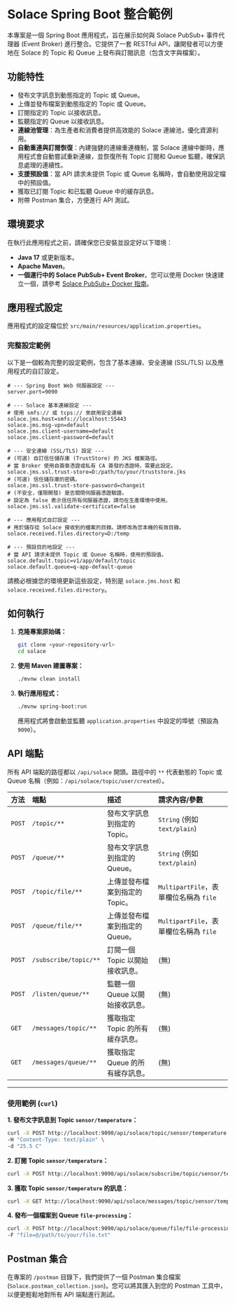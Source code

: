 # Solace Spring Boot 整合範例

本專案是一個 Spring Boot 應用程式，旨在展示如何與 Solace PubSub+ 事件代理器 (Event Broker) 進行整合。它提供了一套 RESTful API，讓開發者可以方便地在 Solace 的 Topic 和 Queue 上發布與訂閱訊息（包含文字與檔案）。

## 功能特性

- 發布文字訊息到動態指定的 Topic 或 Queue。
- 上傳並發布檔案到動態指定的 Topic 或 Queue。
- 訂閱指定的 Topic 以接收訊息。
- 監聽指定的 Queue 以接收訊息。
- **連線池管理**：為生產者和消費者提供高效能的 Solace 連線池，優化資源利用。
- **自動重連與訂閱恢復**：內建強健的連線重連機制，當 Solace 連線中斷時，應用程式會自動嘗試重新連線，並恢復所有 Topic 訂閱和 Queue 監聽，確保訊息處理的連續性。
- **支援預設值**：當 API 請求未提供 Topic 或 Queue 名稱時，會自動使用設定檔中的預設值。
- 獲取已訂閱 Topic 和已監聽 Queue 中的緩存訊息。
- 附帶 Postman 集合，方便進行 API 測試。

## 環境要求

在執行此應用程式之前，請確保您已安裝並設定好以下環境：

- **Java 17** 或更新版本。
- **Apache Maven**。
- **一個運行中的 Solace PubSub+ Event Broker**。您可以使用 Docker 快速建立一個，請參考 [Solace PubSub+ Docker 指南](https://solace.com/software/getting-started/)。

## 應用程式設定

應用程式的設定檔位於 `src/main/resources/application.properties`。

### 完整設定範例

以下是一個較為完整的設定範例，包含了基本連線、安全連線 (SSL/TLS) 以及應用程式的自訂設定。

```properties
# --- Spring Boot Web 伺服器設定 ---
server.port=9090

# --- Solace 基本連線設定 ---
# 使用 smfs:// 或 tcps:// 來啟用安全連線
solace.jms.host=smfs://localhost:55443
solace.jms.msg-vpn=default
solace.jms.client-username=default
solace.jms.client-password=default

# --- 安全連線 (SSL/TLS) 設定 ---
# (可選) 自訂信任儲存庫 (TrustStore) 的 JKS 檔案路徑。
# 當 Broker 使用自簽章憑證或私有 CA 簽發的憑證時，需要此設定。
solace.jms.ssl.trust-store=D:/path/to/your/truststore.jks
# (可選) 信任儲存庫的密碼。
solace.jms.ssl.trust-store-password=changeit
# (不安全，僅限開發) 是否關閉伺服器憑證驗證。
# 設定為 false 表示信任所有伺服器憑證，請勿在生產環境中使用。
solace.jms.ssl.validate-certificate=false

# --- 應用程式自訂設定 ---
# 用於儲存從 Solace 接收到的檔案的目錄。請修改為您本機的有效目錄。
solace.received.files.directory=D:/temp

# --- 預設目的地設定 ---
# 當 API 請求未提供 Topic 或 Queue 名稱時，使用的預設值。
solace.default.topic=v1/app/default/topic
solace.default.queue=q-app-default-queue
```

請務必根據您的環境更新這些設定，特別是 `solace.jms.host` 和 `solace.received.files.directory`。

## 如何執行

1.  **克隆專案原始碼：**
    ```bash
    git clone <your-repository-url>
    cd solace
    ```

2.  **使用 Maven 建置專案：**
    ```bash
    ./mvnw clean install
    ```

3.  **執行應用程式：**
    ```bash
    ./mvnw spring-boot:run
    ```
    應用程式將會啟動並監聽 `application.properties` 中設定的埠號（預設為 `9090`）。

## API 端點

所有 API 端點的路徑都以 `/api/solace` 開頭。路徑中的 `**` 代表動態的 Topic 或 Queue 名稱（例如：`/api/solace/topic/user/created`）。

| 方法   | 端點                          | 描述                                      | 請求內容/參數                             |
| :----- | :---------------------------- | :---------------------------------------- | :---------------------------------------- |
| `POST` | `/topic/**`                   | 發布文字訊息到指定的 Topic。              | `String` (例如 `text/plain`)              |
| `POST` | `/queue/**`                   | 發布文字訊息到指定的 Queue。              | `String` (例如 `text/plain`)              |
| `POST` | `/topic/file/**`              | 上傳並發布檔案到指定的 Topic。            | `MultipartFile`，表單欄位名稱為 `file`    |
| `POST` | `/queue/file/**`              | 上傳並發布檔案到指定的 Queue。            | `MultipartFile`，表單欄位名稱為 `file`    |
| `POST` | `/subscribe/topic/**`         | 訂閱一個 Topic 以開始接收訊息。           | (無)                                      |
| `POST` | `/listen/queue/**`            | 監聽一個 Queue 以開始接收訊息。           | (無)                                      |
| `GET`  | `/messages/topic/**`          | 獲取指定 Topic 的所有緩存訊息。           | (無)                                      |
| `GET`  | `/messages/queue/**`          | 獲取指定 Queue 的所有緩存訊息。           | (無)                                      |

---

### 使用範例 (`curl`)

**1. 發布文字訊息到 Topic `sensor/temperature`：**

```bash
curl -X POST http://localhost:9090/api/solace/topic/sensor/temperature \
-H "Content-Type: text/plain" \
-d "25.5 C"
```

**2. 訂閱 Topic `sensor/temperature`：**

```bash
curl -X POST http://localhost:9090/api/solace/subscribe/topic/sensor/temperature
```

**3. 獲取 Topic `sensor/temperature` 的訊息：**

```bash
curl -X GET http://localhost:9090/api/solace/messages/topic/sensor/temperature
```

**4. 發布一個檔案到 Queue `file-processing`：**

```bash
curl -X POST http://localhost:9090/api/solace/queue/file/file-processing \
-F "file=@/path/to/your/file.txt"
```

## Postman 集合

在專案的 `/postman` 目錄下，我們提供了一個 Postman 集合檔案 (`Solace.postman_collection.json`)。您可以將其匯入到您的 Postman 工具中，以便更輕鬆地對所有 API 端點進行測試。
